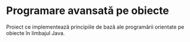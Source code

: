 # Programare avansată pe obiecte
Proiect ce implementează principiile de bază ale programării orientate pe obiecte în limbajul Java.



